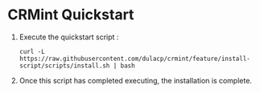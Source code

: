 # CRMint Quickstart

1.  Execute the quickstart script :

    ```shell
    curl -L https://raw.githubusercontent.com/dulacp/crmint/feature/install-script/scripts/install.sh | bash
    ```

1.  Once this script has completed executing, the installation is complete.
